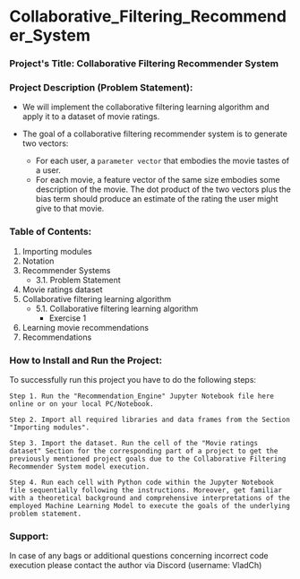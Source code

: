 # Collaborative_Filtering_Recommender_System


### Project's Title: Collaborative Filtering Recommender System


### Project Description (Problem Statement): 
- We will implement the collaborative filtering learning algorithm and apply it to a dataset of movie ratings.

- The goal of a collaborative filtering recommender system is to generate two vectors:
    * For each user, a `parameter vector` that embodies the movie tastes of a user.
    * For each movie, a feature vector of the same size embodies some description of the movie. The dot product of the two vectors plus the bias term should produce an estimate of the rating the user might give to that movie.


### Table of Contents:
1. Importing modules
2. Notation
3. Recommender Systems
   * 3.1. Problem Statement
4. Movie ratings dataset
5. Collaborative filtering learning algorithm
   * 5.1. Collaborative filtering learning algorithm
      * Exercise 1
6. Learning movie recommendations
7. Recommendations


### How to Install and Run the Project:

To successfully run this project you have to do the following steps:

	Step 1. Run the "Recommendation_Engine" Jupyter Notebook file here online or on your local PC/Notebook.

	Step 2. Import all required libraries and data frames from the Section "Importing modules".

	Step 3. Import the dataset. Run the cell of the "Movie ratings dataset" Section for the corresponding part of a project to get the previously mentioned project goals due to the Collaborative Filtering Recommender System model execution.

	Step 4. Run each cell with Python code within the Jupyter Notebook file sequentially following the instructions. Moreover, get familiar with a theoretical background and comprehensive interpretations of the employed Machine Learning Model to execute the goals of the underlying problem statement.


### Support:

In case of any bags or additional questions concerning incorrect code execution please contact the author via Discord (username: VladCh)
